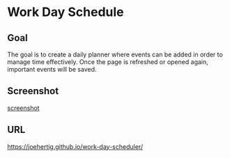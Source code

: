 # Work Day Schedule

## Goal

The goal is to create a daily planner where events can be added in order to manage time effectively. Once the page is refreshed or opened again, important events will be saved.

## Screenshot 
[screenshot](https://user-images.githubusercontent.com/87396188/131290343-8386ac28-1e5f-4088-8ebf-4e957718c2bb.JPG)


## URL

https://joehertig.github.io/work-day-scheduler/
